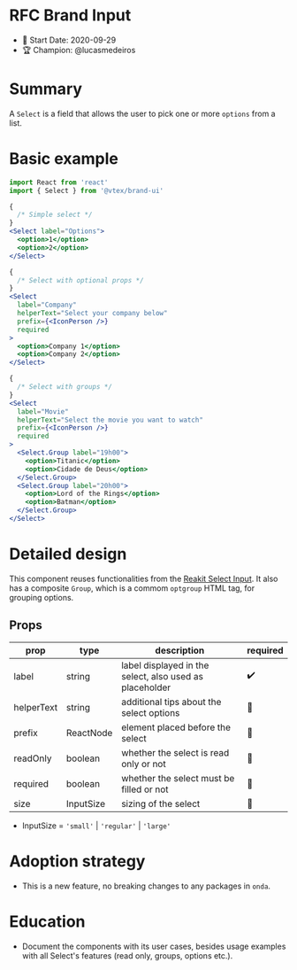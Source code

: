 # RFC Brand Input

- 📅 Start Date: 2020-09-29
- 🏆 Champion: @lucasmedeiros

# Summary

A `Select` is a field that allows the user to pick one or more `options` from a list.

# Basic example

```jsx
import React from 'react'
import { Select } from '@vtex/brand-ui'

{
  /* Simple select */
}
<Select label="Options">
  <option>1</option>
  <option>2</option>
</Select>

{
  /* Select with optional props */
}
<Select
  label="Company"
  helperText="Select your company below"
  prefix={<IconPerson />}
  required
>
  <option>Company 1</option>
  <option>Company 2</option>
</Select>

{
  /* Select with groups */
}
<Select
  label="Movie"
  helperText="Select the movie you want to watch"
  prefix={<IconPerson />}
  required
>
  <Select.Group label="19h00">
    <option>Titanic</option>
    <option>Cidade de Deus</option>
  </Select.Group>
  <Select.Group label="20h00">
    <option>Lord of the Rings</option>
    <option>Batman</option>
  </Select.Group>
</Select>
```

# Detailed design

This component reuses functionalities from the [Reakit Select Input](https://reakit.io/docs/input/). It also has a composite `Group`, which is a commom `optgroup` HTML tag, for grouping options.

## Props

| prop       | type      | description                                               | required |
| ---------- | --------- | --------------------------------------------------------- | -------- |
| label      | string    | label displayed in the select, also used as placeholder    | ✔️       |
| helperText | string    | additional tips about the select options                   | 🚫       |
| prefix     | ReactNode | element placed before the select                           | 🚫       |
| readOnly   | boolean   | whether the select is read only or not                     | 🚫       |
| required   | boolean   | whether the select must be filled or not                   | 🚫       |
| size       | InputSize | sizing of the select                                       | 🚫       |

- InputSize = `'small'` | `'regular'` | `'large'`

# Adoption strategy

- This is a new feature, no breaking changes to any packages in `onda`.

# Education

- Document the components with its user cases, besides usage examples with all Select's features (read only, groups, options etc.).
